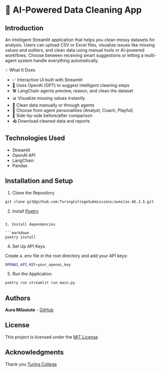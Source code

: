 # 🧼 AI-Powered Data Cleaning App

## Introduction

An intelligent Streamlit application that helps you clean messy datasets for analysis. Users can upload CSV or Excel files, visualize issues like missing values and outliers, and clean data using manual tools or AI-powered workflows. Choose between receiving smart suggestions or letting a multi-agent system handle everything automatically.

💡 What It Does

- ✅ Interactive UI built with Streamlit
- 🧠 Uses OpenAI (GPT) to suggest intelligent cleaning steps
- 🛠️ LangChain agents preview, reason, and clean the dataset
- 📊 Visualize missing values instantly
- 🧼 Clean data manually or through agents
- 🧠 Choose from agent personalities (Analyst, Coach, Playful)
- 🔁 Side-by-side before/after comparison
- 📥 Download cleaned data and reports

## Technologies Used

- Streamlit
- OpenAI API
- LangChain
- Pandas

## Installation and Setup

1. Clone the Repository

```markdown
git clone git@github.com:TuringCollegeSubmissions/aumilas-AE.3.5.git
```

2. Install [Poetry](https://python-poetry.org/docs/#installation)
```

3. Install dependencies

```markdown
poetry install
```

4. Set Up API Keys

Create a .env file in the root directory and add your API keys:

```bash
OPENAI_API_KEY=your_openai_key
```

5. Run the Application

```markdown
poetry run streamlit run main.py
```

## Authors

**Aura Milasiute** - [GitHub](https://github.com/auramila)

## License

This project is licensed under the [MIT License](https://choosealicense.com/licenses/mit/)

## Acknowledgments

Thank you [Turing College](https://www.turingcollege.com)
